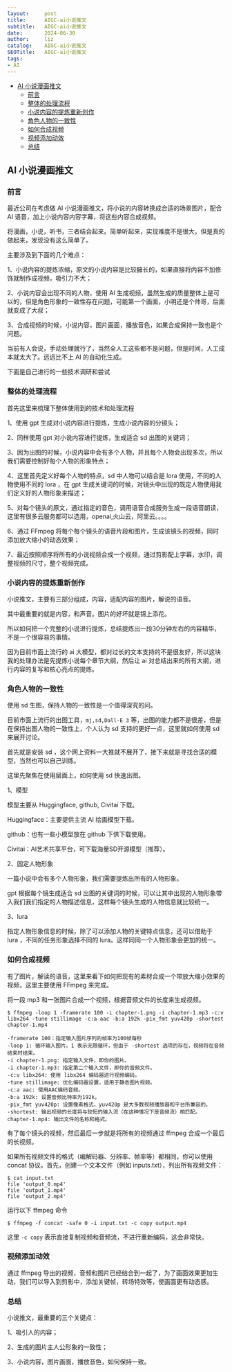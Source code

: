 ```yaml
---
layout:     post
title:      AIGC-ai小说推文
subtitle:   AIGC-ai小说推文
date:       2024-06-30
author:     liz
catalog:    AIGC-ai小说推文
SEOTitle:   AIGC-ai小说推文
tags:
- AI
---
```


<!-- START doctoc generated TOC please keep comment here to allow auto update -->
<!-- DON'T EDIT THIS SECTION, INSTEAD RE-RUN doctoc TO UPDATE -->

- [AI 小说漫画推文](#ai-%E5%B0%8F%E8%AF%B4%E6%BC%AB%E7%94%BB%E6%8E%A8%E6%96%87)
    - [前言](#%E5%89%8D%E8%A8%80)
    - [整体的处理流程](#%E6%95%B4%E4%BD%93%E7%9A%84%E5%A4%84%E7%90%86%E6%B5%81%E7%A8%8B)
    - [小说内容的提炼重新创作](#%E5%B0%8F%E8%AF%B4%E5%86%85%E5%AE%B9%E7%9A%84%E6%8F%90%E7%82%BC%E9%87%8D%E6%96%B0%E5%88%9B%E4%BD%9C)
    - [角色人物的一致性](#%E8%A7%92%E8%89%B2%E4%BA%BA%E7%89%A9%E7%9A%84%E4%B8%80%E8%87%B4%E6%80%A7)
    - [如何合成视频](#%E5%A6%82%E4%BD%95%E5%90%88%E6%88%90%E8%A7%86%E9%A2%91)
    - [视频添加动效](#%E8%A7%86%E9%A2%91%E6%B7%BB%E5%8A%A0%E5%8A%A8%E6%95%88)
    - [总结](#%E6%80%BB%E7%BB%93)

<!-- END doctoc generated TOC please keep comment here to allow auto update -->

## AI 小说漫画推文

### 前言

最近公司在考虑做 AI 小说漫画推文，将小说的内容转换成合适的场景图片，配合 AI 语音，加上小说内容内容字幕，将这些内容合成视频。

将漫画，小说，听书，三者结合起来。简单听起来，实现难度不是很大，但是真的做起来，发现没有这么简单了。

主要涉及到下面的几个难点：

1、小说内容的提炼浓缩，原文的小说内容是比较臃长的，如果直接将内容不加修饰就制作成视频，吸引力不大；

2、小说内容会出现不同的人物，使用 AI 生成视频，虽然生成的质量整体上是可以的，但是角色形象的一致性存在问题，可能第一个画面，小明还是个帅哥，后面就变成了大叔；

3、合成视频的时候，小说内容，图片画面，播放音色，如果合成保持一致也是个问题。

当前有人会说，手动处理就行了，当然全人工这些都不是问题，但是时间，人工成本就太大了。远远比不上 AI 的自动化生成。

下面是自己进行的一些技术调研和尝试

### 整体的处理流程

首先这里来梳理下整体使用到的技术和处理流程

1、使用 gpt 生成对小说内容进行提炼，生成小说内容的分镜头；

2、同样使用 gpt 对小说内容进行提炼，生成适合 sd 出图的关键词；

3、因为出图的时候，小说内容中会有多个人物，并且每个人物会出现多次，所以我们需要控制好每个人物的形象特点；

4、这里首先定义好每个人物的特点，sd 中人物可以结合是 lora 使用，不同的人物使用不同的 lora ，在 gpt 生成关键词的时候，对镜头中出现的既定人物使用我们定义好的人物形象来描述；

5、对每个镜头的原文，通过指定的音色，调用语音合成服务生成一段语音朗读，这里有很多云服务都可以选用，openai,火山云，阿里云。。。。

6、通过 FFmpeg 将每个每个镜头的语音片段和图片，生成该镜头的视频，同时添加放大缩小的动态效果；

7、最近按照顺序将所有的小说视频合成一个视频，通过剪影配上字幕，水印，调整视频的尺寸，整个视频完成。

### 小说内容的提炼重新创作

小说推文，主要有三部分组成，内容，适配内容的图片，解说的语音。

其中最重要的就是内容，和声音。图片的好坏就是锦上添花。

所以如何把一个完整的小说进行提炼，总结提炼出一段30分钟左右的内容精华，不是一个很容易的事情。

因为目前市面上流行的 ai 大模型，都对过长的文本支持的不是很友好，所以这块我的处理办法是先提炼小说每个章节大纲，然后让 ai 对总结出来的所有大纲，进行内容的复写和核心亮点的提炼。

### 角色人物的一致性

使用 sd 生图，保持人物的一致性是一个值得深究的问。

目前市面上流行的出图工具，`mj,sd,Dall-E 3` 等，出图的能力都不是很差，但是在保持出图人物的一致性上，个人认为 sd 支持的更好一点，这里就如何使用 sd 来展开讨论。

首先就是安装 sd ，这个网上资料一大推就不展开了，接下来就是寻找合适的模型，当然也可以自己训练。

这里先聚焦在使用层面上，如何使用 sd 快速出图。

1、模型

模型主要从 Huggingface, github, Civitai 下载。

Huggingface：主要提供主流 AI 绘画模型下载。

github：也有一些小模型放在 github 下供下载使用。

Civitai：AI艺术共享平台，可下载海量SD开源模型（推荐）。

2、固定人物形象

一篇小说中会有多个人物形象，我们需要提炼出所有的人物形象。

gpt 根据每个镜生成适合 sd  出图的关键词的时候，可以让其中出现的人物形象带入我们我们指定的人物描述信息，这样每个镜头生成的人物信息就比较统一。

3、lura

指定人物形象信息的时候，除了可以添加人物的关键特点信息，还可以借助于 lura ，不同的任务形象选择不同的 lura。这样同同一个人物形象会更加的统一。

### 如何合成视频

有了图片，解读的语音，这里来看下如何把现有的素材合成一个带放大缩小效果的视频，这里主要使用 FFmpeg 来完成。

将一段 mp3 和一张图片合成一个视频，根据音频文件的长度来生成视频。

```
$ ffmpeg -loop 1 -framerate 100 -i chapter-1.png -i chapter-1.mp3 -c:v libx264 -tune stillimage -c:a aac -b:a 192k -pix_fmt yuv420p -shortest chapter-1.mp4

-framerate 100：指定输入图片序列的帧率为100帧每秒
-loop 1: 循环输入图片。1 表示无限循环，但由于 -shortest 选项的存在，视频将在音频结束时结束。
-i chapter-1.png: 指定输入文件，即你的图片。
-i chapter-1.mp3: 指定第二个输入文件，即你的音频文件。
-c:v libx264: 使用 libx264 编码器进行视频编码。
-tune stillimage: 优化编码器设置，适用于静态图片视频。
-c:a aac: 使用AAC编码音频。
-b:a 192k: 设置音频比特率为192k。
-pix_fmt yuv420p: 设置像素格式，yuv420p 是大多数视频播放器和平台所兼容的。
-shortest: 输出视频的长度将与较短的输入流（在这种情况下是音频流）相匹配。
chapter-1.mp4: 输出文件的名称和格式。
```

有了每个镜头的视频，然后最后一步就是将所有的视频通过 ffmpeg 合成一个最后的长视频。

如果所有视频文件的格式（编解码器、分辨率、帧率等）都相同，你可以使用 concat 协议。首先，创建一个文本文件（例如 inputs.txt），列出所有视频文件：

```
$ cat input.txt
file 'output_0.mp4'
file 'output_1.mp4'
file 'output_2.mp4'
```

运行以下 ffmpeg 命令

```
$ ffmpeg -f concat -safe 0 -i input.txt -c copy output.mp4
```

这里 `-c copy` 表示直接复制视频和音频流，不进行重新编码，这会非常快。

### 视频添加动效

通过 ffmpeg 导出的视频，音频和图片已经结合到一起了，为了画面效果更加生动，我们可以导入到剪影中，添加关键帧，转场特效等，使画面更有动态感。

### 总结

小说推文，最重要的三个关键点：

1、吸引人的内容；

2、生成的图片主人公形象的一致性；

3、小说内容，图片画面，播放音色，如何保持一致。   




